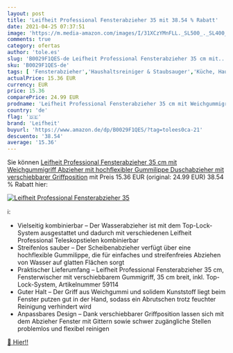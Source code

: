 ```yaml
---
layout: post
title: 'Leifheit Professional Fensterabzieher 35 mit 38.54 % Rabatt'
date: 2021-04-25 07:37:51
image: 'https://m.media-amazon.com/images/I/31XCzYMnFLL._SL500_._SL400_.jpg'
comments: true
category: ofertas
author: 'tole.es'
slug: 'B0029F1QES-de Leifheit Professional Fensterabzieher 35 cm mit...'
sku: 'B0029F1QES-de'
tags: [ 'Fensterabzieher','Haushaltsreiniger & Staubsauger','Küche, Haushalt & Wohnen','leifheit', ]
actualPrice: 15.36 EUR
currency: EUR
price: 15.36
comparePrice: 24.99 EUR
prodname: 'Leifheit Professional Fensterabzieher 35 cm mit Weichgummigriff  Abzieher mit hochflexibler Gummilippe  Duschabzieher mit verschiebbarer Griffposition'
country: 'de'
flag: '🇩🇪'
brand: 'Leifheit'
buyurl: 'https://www.amazon.de/dp/B0029F1QES/?tag=tolees0ca-21'
descuento: '38.54'
average: '15.36'
---
```


Sie können [Leifheit Professional Fensterabzieher 35 cm mit Weichgummigriff  Abzieher mit hochflexibler Gummilippe  Duschabzieher mit verschiebbarer Griffposition](https://www.amazon.de/dp/B0029F1QES/?tag=tolees0ca-21) mit Preis 15.36 EUR (original: 24.99 EUR) 38.54 % Rabatt hier:

[![Leifheit Professional Fensterabzieher 35](https://m.media-amazon.com/images/I/31XCzYMnFLL._SL500_._SL400_.jpg)](https://www.amazon.de/dp/B0029F1QES/?tag=tolees0ca-21)

ℹ️:

- Vielseitig kombinierbar – Der Wasserabzieher ist mit dem Top-Lock-System ausgestattet und dadurch mit verschiedenen Leifheit Professional Teleskopstielen kombinierbar
- Streifenlos sauber – Der Scheibenabzieher verfügt über eine hochflexible Gummilippe, die für einfaches und streifenfreies Abziehen von Wasser auf glatten Flächen sorgt
- Praktischer Lieferumfang – Leifheit Professional Fensterabzieher 35 cm, Fensterwischer mit verschiebbarem Gummigriff, 35 cm breit, inkl. Top-Lock-System, Artikelnummer 59114
- Guter Halt – Der Griff aus Weichgummi und solidem Kunststoff liegt beim Fenster putzen gut in der Hand, sodass ein Abrutschen trotz feuchter Reinigung verhindert wird
- Anpassbares Design – Dank verschiebbarer Griffposition lassen sich mit dem Abzieher Fenster mit Gittern sowie schwer zugängliche Stellen problemlos und flexibel reinigen

[🛒 Hier!!](https://www.amazon.de/dp/B0029F1QES/?tag=tolees0ca-21)
